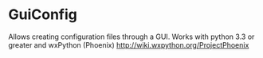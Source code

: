 GuiConfig
=========

Allows creating configuration files through a GUI. Works with python 3.3 or greater and wxPython (Phoenix) http://wiki.wxpython.org/ProjectPhoenix
